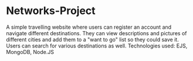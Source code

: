 # Networks-Project
A simple travelling website where users can register an account and navigate different destinations. They can view descriptions and pictures of different cities and add them to a "want to go" list so they could save it. Users can search for various destinations as well.
Technologies used: EJS, MongoDB, Node.JS
